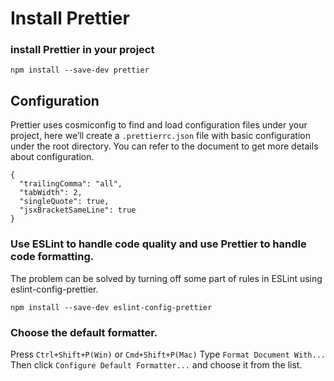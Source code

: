 # Install Prettier

### install Prettier in your project

```
npm install --save-dev prettier
```

## Configuration

Prettier uses cosmiconfig to find and load configuration files under your project, here we’ll create a `.prettierrc.json` file with basic configuration under the root directory. You can refer to the document to get more details about configuration.

```
{
  "trailingComma": "all",
  "tabWidth": 2,
  "singleQuote": true,
  "jsxBracketSameLine": true
}
```

### Use ESLint to handle code quality and use Prettier to handle code formatting.

The problem can be solved by turning off some part of rules in ESLint using eslint-config-prettier.

```
npm install --save-dev eslint-config-prettier
```

### Choose the default formatter.

Press `Ctrl+Shift+P(Win)` or `Cmd+Shift+P(Mac)`
Type `Format Document With...`
Then click `Configure Default Formatter...` and choose it from the list.

